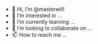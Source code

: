 - 👋 Hi, I’m @masterwifi
- 👀 I’m interested in ...
- 🌱 I’m currently learning ...
- 💞️ I’m looking to collaborate on ...
- 📫 How to reach me ...

<!---
masterwifi/masterwifi is a ✨ special ✨ repository because its `README.md` (this file) appears on your GitHub profile.
You can click the Preview link to take a look at your changes.
--->
